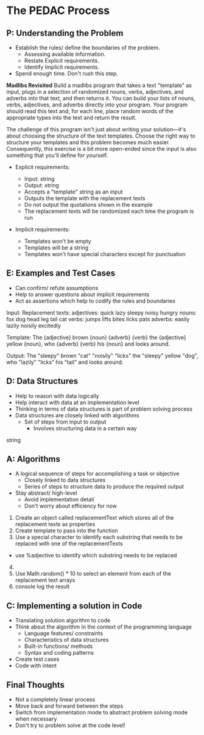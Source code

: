 # The PEDAC Process

## P: Understanding the Problem

- Establish the rules/ define the boundaries of the problem.
  - Assessing available information.
  - Restate Explicit requirements.
  - Identify Implicit requirements.
- Spend enough time. Don't rush this step.

**Madlibs Revisited**
Build a madlibs program that takes a text "template" as input, plugs in a selection of randomized nouns, verbs, adjectives, and adverbs into that text, and then returns it. You can build your lists of nouns, verbs, adjectives, and adverbs directly into your program. Your program should read this text and, for each line, place random words of the appropriate types into the text and return the result.

The challenge of this program isn't just about writing your solution—it's about choosing the structure of the text templates. Choose the right way to structure your templates and this problem becomes much easier. Consequently, this exercise is a bit more open-ended since the input is also something that you'll define for yourself.

- Explicit requirements:
  - Input: string
  - Output: string
  - Accepts a "template" string as an input
  - Outputs the template with the replacement texts
  - Do not output the quotations shown in the example
  - The replacement texts will be randomized each time the program is run

- Implicit requirements:
  - Templates won't be empty
  - Templates will be a string
  - Templates won't have special characters except for punctuation

## E: Examples and Test Cases

- Can confirm/ refute assumptions
- Help to answer questions about implicit requirements
- Act as assertions which help to codify the rules and boundaries

Input:
Replacement texts:
adjectives: quick lazy sleepy noisy hungry
nouns: fox dog head leg tail cat
verbs: jumps lifts bites licks pats
adverbs: easily lazily noisily excitedly

Template:
The {adjective} brown {noun} {adverb} {verb} the {adjective} yellow {noun}, who {adverb} {verb} his {noun} and looks around.


Output:
The "sleepy" brown "cat" "noisily" "licks" the "sleepy" yellow "dog", who "lazily" "licks" his "tail" and looks around.


## D: Data Structures

- Help to reason with data logically
- Help interact with data at an implementation level
- Thinking in terms of data structures is part of problem solving process
- Data structures are closely linked with algorithms
  - Set of steps from input to output
    - Involves structuring data in a certain way

string

## A: Algorithms

- A logical sequence of steps for accomplishing a task or objective
  - Closely linked to data structures
  - Series of steps to structure data to produce the required output
- Stay abstract/ high-level
  - Avoid implementation detail
  - Don't worry about efficiency for now

1. Create an object called replacementText which stores all of the replacement texts as properties
2. Create template to pass into the function
3. Use a special character to identify each substring that needs to be replaced with one of the replacementTexts
  - use %adjective to identify which substring needs to be replaced
4. 
3. Use Math.random() * 10 to select an element from each of the replacement text arrays
4. console log the result

## C: Implementing a solution in Code

- Translating solution algorithm to code
- Think about the algorithm in the context of the programming language 
  - Language features/ constraints
  - Characteristics of data structures
  - Built-in functions/ methods
  - Syntax and coding patterns
- Create test cases
- Code with intent

## Final Thoughts

- Not a completely linear process
- Move back and forward between the steps
- Switch from implementation mode to abstract problem solving mode when necessary
- Don't try to problem solve at the code level!